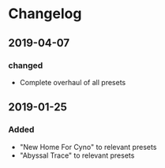 # Changelog
## 2019-04-07
### changed
- Complete overhaul of all presets

## 2019-01-25
### Added
- "New Home For Cyno" to relevant presets
- "Abyssal Trace" to relevant presets
